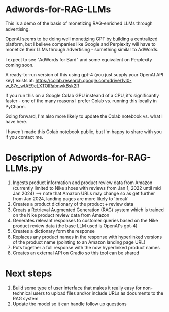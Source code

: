 # Adwords-for-RAG-LLMs

This is a demo of the basis of monetizing RAG-enriched LLMs through advertising. 

OpenAI seems to be doing well monetizing GPT by building a centralized platform, but I believe companies like Google and Perplexity will have to monetize their LLMs through advertising - something similar to AdWords. 

I expect to see "AdWords for Bard" and some equivalent on Perplexity coming soon.

A ready-to-run version of this using gpt-4 (you just supply your OpenAI API key) exists at: https://colab.research.google.com/drive/1vl0-w_87c_wtAE9cLXTOlRabnwkBsk2R

If you run this on a Google Colab GPU insteand of a CPU, it's significantly faster - one of the many reasons I prefer Colab vs. running this locally in PyCharm. 

Going forward, I'm also more likely to update the Colab notebook vs. what I have here.

I haven't made this Colab notebook public, but I'm happy to share with you if you contact me.


# Description of Adwords-for-RAG-LLMs.py

1. Ingests product information and product review data from Amazon (currently limited to Nike shoes with reviews from Jan 1, 2022 until mid Jan 2024) --> note that Amazon URLs may change so as get further from Jan 2024, landing pages are more likely to 'break'
2. Creates a product dictionary of the product + review data
3. Creats a Retrieval Augmented Generation (RAG) system which is trained on the Nike product review data from Amazon 
4. Generates relevant responses to customer queries based on the Nike product review data (the base LLM used is OpenAI's gpt-4)
5. Creates a dictionary form the response
6. Replaces any product names in the response with hyperlinked versions of the product name (pointing to an Amazon landing page URL)
7. Puts together a full response with the now hyperlinked product names
8. Creates an external API on Gradio so this tool can be shared  

# Next steps

1. Build some type of user interface that makes it really easy for non-technical users to upload files and/or include URLs as documents to the RAG system
2. Update the model so it can handle follow up questions

